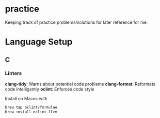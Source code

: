 # practice

Keeping track of practice problems/solutions for later reference for me.

# Language Setup

## C

### Linters

**clang-tidy**: Warns about potential code problems **clang-format**: Reformats
code intelligently **oclint**: Enforces code style

Install on Macos with

```bash
brew tap oclint/formulae
brew install oclint llvm
```
